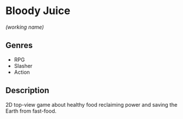# Bloody Juice 
_(working name)_

## Genres 
- RPG
- Slasher
- Action

## Description

2D top-view game about healthy food reclaiming power and saving the Earth from fast-food.
